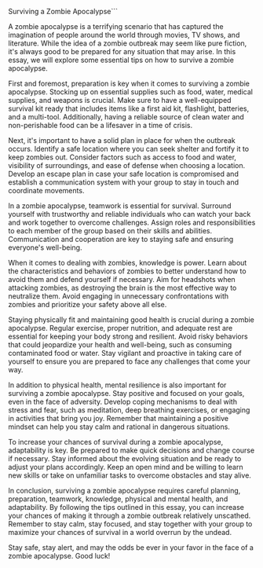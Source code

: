 Surviving a Zombie Apocalypse```

A zombie apocalypse is a terrifying scenario that has captured the imagination of people around the world through movies, TV shows, and literature. While the idea of a zombie outbreak may seem like pure fiction, it's always good to be prepared for any situation that may arise. In this essay, we will explore some essential tips on how to survive a zombie apocalypse.

First and foremost, preparation is key when it comes to surviving a zombie apocalypse. Stocking up on essential supplies such as food, water, medical supplies, and weapons is crucial. Make sure to have a well-equipped survival kit ready that includes items like a first aid kit, flashlight, batteries, and a multi-tool. Additionally, having a reliable source of clean water and non-perishable food can be a lifesaver in a time of crisis.

Next, it's important to have a solid plan in place for when the outbreak occurs. Identify a safe location where you can seek shelter and fortify it to keep zombies out. Consider factors such as access to food and water, visibility of surroundings, and ease of defense when choosing a location. Develop an escape plan in case your safe location is compromised and establish a communication system with your group to stay in touch and coordinate movements.

In a zombie apocalypse, teamwork is essential for survival. Surround yourself with trustworthy and reliable individuals who can watch your back and work together to overcome challenges. Assign roles and responsibilities to each member of the group based on their skills and abilities. Communication and cooperation are key to staying safe and ensuring everyone's well-being.

When it comes to dealing with zombies, knowledge is power. Learn about the characteristics and behaviors of zombies to better understand how to avoid them and defend yourself if necessary. Aim for headshots when attacking zombies, as destroying the brain is the most effective way to neutralize them. Avoid engaging in unnecessary confrontations with zombies and prioritize your safety above all else.

Staying physically fit and maintaining good health is crucial during a zombie apocalypse. Regular exercise, proper nutrition, and adequate rest are essential for keeping your body strong and resilient. Avoid risky behaviors that could jeopardize your health and well-being, such as consuming contaminated food or water. Stay vigilant and proactive in taking care of yourself to ensure you are prepared to face any challenges that come your way.

In addition to physical health, mental resilience is also important for surviving a zombie apocalypse. Stay positive and focused on your goals, even in the face of adversity. Develop coping mechanisms to deal with stress and fear, such as meditation, deep breathing exercises, or engaging in activities that bring you joy. Remember that maintaining a positive mindset can help you stay calm and rational in dangerous situations.

To increase your chances of survival during a zombie apocalypse, adaptability is key. Be prepared to make quick decisions and change course if necessary. Stay informed about the evolving situation and be ready to adjust your plans accordingly. Keep an open mind and be willing to learn new skills or take on unfamiliar tasks to overcome obstacles and stay alive.

In conclusion, surviving a zombie apocalypse requires careful planning, preparation, teamwork, knowledge, physical and mental health, and adaptability. By following the tips outlined in this essay, you can increase your chances of making it through a zombie outbreak relatively unscathed. Remember to stay calm, stay focused, and stay together with your group to maximize your chances of survival in a world overrun by the undead.

Stay safe, stay alert, and may the odds be ever in your favor in the face of a zombie apocalypse. Good luck!

